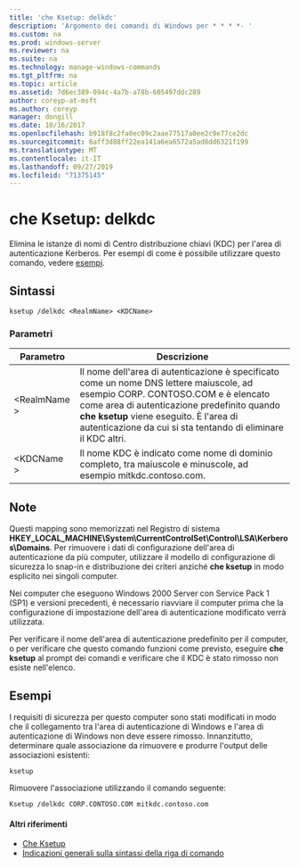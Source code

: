 ```yaml
---
title: 'che Ksetup: delkdc'
description: 'Argomento dei comandi di Windows per * * * *- '
ms.custom: na
ms.prod: windows-server
ms.reviewer: na
ms.suite: na
ms.technology: manage-windows-commands
ms.tgt_pltfrm: na
ms.topic: article
ms.assetid: 7d6ec389-094c-4a7b-a78b-605497ddc289
author: coreyp-at-msft
ms.author: coreyp
manager: dongill
ms.date: 10/16/2017
ms.openlocfilehash: b918f8c2fa0ec09c2aae77517a0ee2c9e77ce2dc
ms.sourcegitcommit: 6aff3d88ff22ea141a6ea6572a5ad8dd6321f199
ms.translationtype: MT
ms.contentlocale: it-IT
ms.lasthandoff: 09/27/2019
ms.locfileid: "71375145"
---
```

# <a name="ksetupdelkdc"></a>che Ksetup: delkdc



Elimina le istanze di nomi di Centro distribuzione chiavi (KDC) per l'area di autenticazione Kerberos. Per esempi di come è possibile utilizzare questo comando, vedere [esempi](#BKMK_Examples).

## <a name="syntax"></a>Sintassi

```
ksetup /delkdc <RealmName> <KDCName>
```

### <a name="parameters"></a>Parametri

|Parametro|Descrizione|
|---------|-----------|
|\<RealmName >|Il nome dell'area di autenticazione è specificato come un nome DNS lettere maiuscole, ad esempio CORP. CONTOSO.COM e è elencato come area di autenticazione predefinito quando **che ksetup** viene eseguito. È l'area di autenticazione da cui si sta tentando di eliminare il KDC altri.|
|\<KDCName >|Il nome KDC è indicato come nome di dominio completo, tra maiuscole e minuscole, ad esempio mitkdc.contoso.com.|

## <a name="remarks"></a>Note

Questi mapping sono memorizzati nel Registro di sistema **HKEY_LOCAL_MACHINE\System\CurrentControlSet\Control\LSA\Kerberos\Domains**. Per rimuovere i dati di configurazione dell'area di autenticazione da più computer, utilizzare il modello di configurazione di sicurezza lo snap-in e distribuzione dei criteri anziché **che ksetup** in modo esplicito nei singoli computer.

Nei computer che eseguono Windows 2000 Server con Service Pack 1 (SP1) e versioni precedenti, è necessario riavviare il computer prima che la configurazione di impostazione dell'area di autenticazione modificato verrà utilizzata.

Per verificare il nome dell'area di autenticazione predefinito per il computer, o per verificare che questo comando funzioni come previsto, eseguire **che ksetup** al prompt dei comandi e verificare che il KDC è stato rimosso non esiste nell'elenco.

## <a name="BKMK_Examples"></a>Esempi

I requisiti di sicurezza per questo computer sono stati modificati in modo che il collegamento tra l'area di autenticazione di Windows e l'area di autenticazione di Windows non deve essere rimosso. Innanzitutto, determinare quale associazione da rimuovere e produrre l'output delle associazioni esistenti:
```
ksetup
```
Rimuovere l'associazione utilizzando il comando seguente:
```
Ksetup /delkdc CORP.CONTOSO.COM mitkdc.contoso.com
```

#### <a name="additional-references"></a>Altri riferimenti

-   [Che Ksetup](ksetup.md)
-   [Indicazioni generali sulla sintassi della riga di comando](command-line-syntax-key.md)